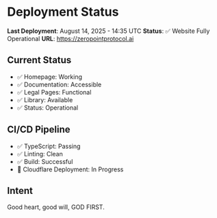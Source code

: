 # Deployment Status

**Last Deployment**: August 14, 2025 - 14:35 UTC
**Status**: ✅ Website Fully Operational
**URL**: https://zeropointprotocol.ai

## Current Status
- ✅ Homepage: Working
- ✅ Documentation: Accessible  
- ✅ Legal Pages: Functional
- ✅ Library: Available
- ✅ Status: Operational

## CI/CD Pipeline
- ✅ TypeScript: Passing
- ✅ Linting: Clean
- ✅ Build: Successful
- 🔄 Cloudflare Deployment: In Progress

## Intent
Good heart, good will, GOD FIRST.
